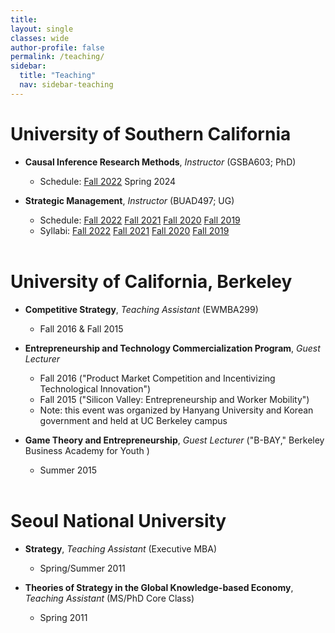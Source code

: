 ```yaml
---
title: 
layout: single
classes: wide
author-profile: false
permalink: /teaching/
sidebar:
  title: "Teaching"
  nav: sidebar-teaching
---
```

<div style="margin-top:10px;"></div> <!-- -30px -->

# University of Southern California

+ **Causal Inference Research Methods**, *Instructor* (GSBA603; PhD)
  + Schedule: <a href="https://classes.usc.edu/term-20223/course/gsba-603/" class="btn btn--info btn--small">Fall 2022</a> <a class="btn btn--info btn--small">Spring 2024</a>

+ **Strategic Management**, *Instructor* (BUAD497; UG)
  + Schedule: <a href="https://classes.usc.edu/term-20223/course/buad-497/" class="btn btn--info btn--small">Fall 2022</a> <a href="https://classes.usc.edu/term-20213/course/buad-497/" class="btn btn--info btn--small">Fall 2021</a> <a href="https://classes.usc.edu/term-20203/course/buad-497/" class="btn btn--info btn--small">Fall 2020</a> <a href="https://classes.usc.edu/term-20193/course/buad-497/" class="btn btn--info btn--small">Fall 2019</a>
  + Syllabi: <a href="https://web-app.usc.edu/soc/syllabus/20223/15099.pdf" class="btn btn--warning btn--small">Fall 2022</a> <a href="https://web-app.usc.edu/soc/syllabus/20213/15099.pdf" class="btn btn--warning btn--small">Fall 2021</a> <a href="https://web-app.usc.edu/soc/syllabus/20203/15106.pdf" class="btn btn--warning btn--small">Fall 2020</a> <a href="https://web-app.usc.edu/soc/syllabus/20193/15106.pdf" class="btn btn--warning btn--small">Fall 2019</a><br><br>

# University of California, Berkeley

+ **Competitive Strategy**, *Teaching Assistant* (EWMBA299)
  + Fall 2016 & Fall 2015

+ **Entrepreneurship and Technology Commercialization Program**, *Guest Lecturer*<br />  
  + Fall 2016 ("Product Market Competition and Incentivizing Technological Innovation")
  + Fall 2015 ("Silicon Valley: Entrepreneurship and Worker Mobility")
  + Note: this event was organized by Hanyang University and Korean government and held at UC Berkeley campus

+ **Game Theory and Entrepreneurship**, *Guest Lecturer* ("B-BAY," Berkeley Business Academy for Youth )
  + Summer 2015<br><br>

# Seoul National University

+ **Strategy**, *Teaching Assistant* (Executive MBA)
  + Spring/Summer 2011

+ **Theories of Strategy in the Global Knowledge-based Economy**, *Teaching Assistant* (MS/PhD Core Class)
  + Spring 2011
<br>
<br>
<br>
<br>
